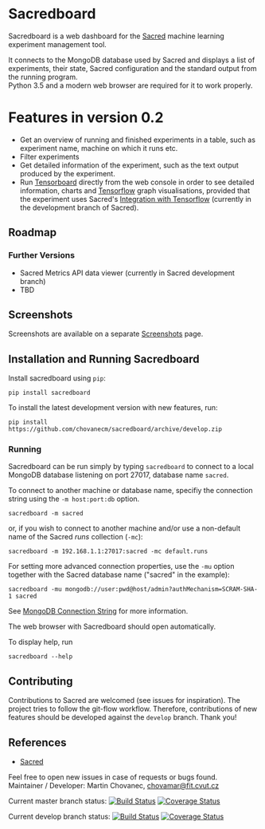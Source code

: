 # Sacredboard

Sacredboard is a web dashboard for the [Sacred](https://github.com/IDSIA/sacred)
machine learning experiment management tool.
 
It connects to the MongoDB database used by Sacred
and displays a list of experiments, their state, Sacred configuration and
the standard output from the running program.  
Python 3.5 and a modern web browser are  required for it to work properly.

# Features in version 0.2

- Get an overview of running and finished experiments in a table,
 such as experiment name, machine on which it runs etc.
- Filter experiments
- Get detailed information of the experiment,
 such as the text output produced by the experiment.
- Run [Tensorboard](https://www.tensorflow.org/versions/r0.10/how_tos/summaries_and_tensorboard/) 
    directly from the web console in order to see detailed information,
    charts and [Tensorflow](https://www.tensorflow.org) graph visualisations,
    provided that the experiment uses Sacred's 
    [Integration with Tensorflow](https://github.com/IDSIA/sacred/blob/develop/docs/tensorflow.rst)
     (currently in the development branch of Sacred).


## Roadmap

### Further Versions
- Sacred Metrics API data viewer (currently in Sacred development branch)
- TBD

## Screenshots

Screenshots are available on a separate [Screenshots](./docs/screenshots.md) page.

## Installation and Running Sacredboard

Install sacredboard using `pip`:  

    pip install sacredboard

To install the latest development version with new features, run:

    pip install https://github.com/chovanecm/sacredboard/archive/develop.zip

### Running

Sacredboard can be run simply by typing ``sacredboard`` to connect to
 a local MongoDB database listening on port 27017, database name `sacred`.
 
 To connect to another machine or database name, specifiy the connection string
 using the `-m host:port:db` option.
 
    sacredboard -m sacred
    
or, if you wish to connect to another machine and/or use a non-default
 name of the Sacred *runs* collection (`-mc`):
    
    sacredboard -m 192.168.1.1:27017:sacred -mc default.runs

For setting more advanced connection properties, use the `-mu` option
together with the Sacred database name ("sacred" in the example):

    sacredboard -mu mongodb://user:pwd@host/admin?authMechanism=SCRAM-SHA-1 sacred

See [MongoDB Connection String](https://docs.mongodb.com/manual/reference/connection-string/)
for more information.


The web browser with Sacredboard should open automatically.


To display help, run

    sacredboard --help

## Contributing

Contributions to Sacred are welcomed (see issues for inspiration).
The project tries to follow the git-flow workflow. Therefore,
contributions of new features should be developed against the `develop` branch. Thank you!


## References

- [Sacred](http://github.com/IDSIA/sacred) 


Feel free to open new issues in case of requests or bugs found.  
Maintainer / Developer: Martin Chovanec, chovamar@fit.cvut.cz


Current master branch status:
[![Build Status](https://travis-ci.org/chovanecm/sacredboard.svg?branch=master)](https://travis-ci.org/chovanecm/sacredboard)
[![Coverage Status](https://coveralls.io/repos/github/chovanecm/sacredboard/badge.svg?branch=master)](https://coveralls.io/github/chovanecm/sacredboard?branch=master)


Current develop branch status:
[![Build Status](https://travis-ci.org/chovanecm/sacredboard.svg?branch=develop)](https://travis-ci.org/chovanecm/sacredboard)
[![Coverage Status](https://coveralls.io/repos/github/chovanecm/sacredboard/badge.svg?branch=develop)](https://coveralls.io/github/chovanecm/sacredboard?branch=develop)
